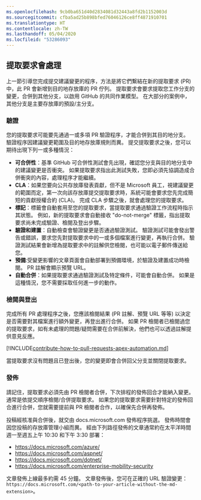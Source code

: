 ```yaml
---
ms.openlocfilehash: 9cb0ba651d40d2834081d32443a8fd2b1152003d
ms.sourcegitcommit: cfba5ad25b898bfed76046126ce8ff4871910701
ms.translationtype: HT
ms.contentlocale: zh-TW
ms.lasthandoff: 05/04/2020
ms.locfileid: "53286093"
---
```

## <a name="pull-request-processing"></a>提取要求會處理

上一節引導您完成提交建議變更的程序，方法是將它們繫結在新的提取要求 (PR) 中，此 PR 會新增到目的地存放庫的 PR 佇列。 提取要求會要求提取您工作分支的變更，合併到其他分支，以啟用 GitHub 的共同作業模型。 在大部分的案例中，其他分支是主要存放庫的預設/主分支。

### <a name="validation"></a>驗證

您的提取要求可能要先通過一或多項 PR 驗證程序，才能合併到其目的地分支。 驗證程序因建議變更範圍及目的地存放庫規則而異。 提交提取要求之後，您可以期待出現下列一或多種情況：

- **可合併性**：基準 GitHub 可合併性測試會先出現，確認您分支與目的地分支中的建議變更是否衝突。 如果提取要求指出此測試失敗，您即必須先協調造成合併衝突的內容，處理程序才能繼續。
- **CLA**：如果您要向公共存放庫發表貢獻，但不是 Microsoft 員工，視建議變更的範圍而定，第一次向該存放庫提交提取要求時，系統可能會要求您先完成簡短的貢獻授權合約 (CLA)。 完成 CLA 步驟之後，就會處理您的提取要求。
- **標記**：標籤會自動套用至您的提取要求，當提取要求通過驗證工作流程時指示其狀態。 例如，新的提取要求會自動接收 "do-not-merge" 標籤，指出提取要求尚未完成驗證、檢閱及登出步驟。
- **驗證和建置**：自動檢查會驗證變更是否通過驗證測試。 驗證測試可能會發出警告或錯誤，要求您先對提取要求中的一或多個檔案進行變更，再執行合併。 驗證測試結果會新增為提取要求中的註解供您檢閱，也可能以電子郵件傳送給您。
- **預備**:受變更影響的文章頁面會自動部署到預備環境，於驗證及建置成功時檢閱。 PR 註解會顯示預覽 URL。
- **自動合併**：如果提取要求通過驗證測試及特定條件，可能會自動合併。 如果是這種情況，您不需要採取任何進一步的動作。

### <a name="review-and-sign-off"></a>檢閱與登出

完成所有 PR 處理程序之後，您應該檢閱結果 (PR 註解、預覽 URL 等等) 以決定是否需要對其檔案進行額外變更，再登出進行合併。 如果 PR 檢閱者已檢閱過您的提取要求，如有未處理的問題/疑問需要在合併前解決，他們也可以透過註解提供意見反應。

[!INCLUDE[contribute-how-to-pull-requests-apex-automation.md](contribute-how-to-pull-requests-apex-automation.md)]

當提取要求沒有問題且已登出後，您的變更即會合併回父分支並關閉提取要求。

### <a name="publishing"></a>發佈

請記住，提取要求必須先由 PR 檢閱者合併，下次排程的發佈回合才能納入變更。 通常是依提交順序檢閱/合併提取要求。 如果您的提取要求需要針對特定的發佈回合進行合併，您就需要提前與 PR 檢閱者合作，以確保先合併再發佈。

投稿經核准與合併後，就交由 docs.microsoft.com 發佈程序挑選。 發佈時間會因您投稿的存放庫管理小組而異。 經由下列路徑發佈的文章通常約在太平洋時間週一至週五上午 10:30 和下午 3:30 部署：

- https://docs.microsoft.com/azure/
- https://docs.microsoft.com/aspnet/
- https://docs.microsoft.com/dotnet/
- https://docs.microsoft.com/enterprise-mobility-security

文章發佈上線最多約需 45 分鐘。 文章發佈後，您可在正確的 URL 驗證變更：`https://docs.microsoft.com/<path-to-your-article-without-the-md-extension>`。
